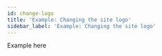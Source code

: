 ```yaml
---
id: change-logo
title: 'Example: Changing the site logo'
sidebar_label: 'Example: Changing the site logo'
---
```


Example here
